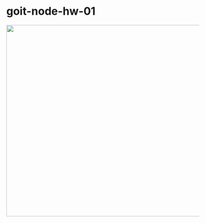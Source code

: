 # goit-node-hw-01

<div>
<img src="https://monosnap.com/image/jq2ob51cKdAUYl2146Oyw2u5AhV7ja" width="700" height="500"/>
</div>
